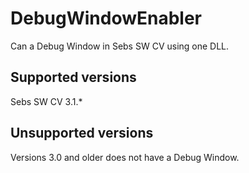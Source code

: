 # DebugWindowEnabler
Can a Debug Window in Sebs SW CV using one DLL.
## Supported versions
 Sebs SW CV 3.1.*
## Unsupported versions
Versions 3.0 and older does not have a Debug Window.
